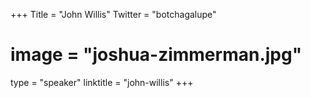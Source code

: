 +++
Title = "John Willis"
Twitter = "botchagalupe"
# image = "joshua-zimmerman.jpg"
type = "speaker"
linktitle = "john-willis"
+++
